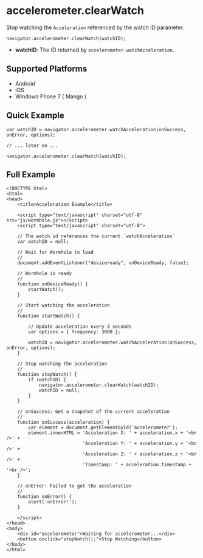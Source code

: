 accelerometer.clearWatch
========================

Stop watching the `Acceleration` referenced by the watch ID parameter.

	navigator.accelerometer.clearWatch(watchID);

- __watchID__: The ID returned by `accelerometer.watchAcceleration`.

Supported Platforms
-------------------

- Android
- iOS
- Windows Phone 7 ( Mango )

Quick Example
-------------

	var watchID = navigator.accelerometer.watchAcceleration(onSuccess, onError, options);

	// ... later on ...

	navigator.accelerometer.clearWatch(watchID);

Full Example
------------

	<!DOCTYPE html>
	<html>
	<head>
		<title>Acceleration Example</title>

		<script type="text/javascript" charset="utf-8" src="js/wormhole.js"></script>
		<script type="text/javascript" charset="utf-8">

		// The watch id references the current `watchAcceleration`
		var watchID = null;

		// Wait for Wormhole to load
		//
		document.addEventListener("deviceready", onDeviceReady, false);

		// Wormhole is ready
		//
		function onDeviceReady() {
			startWatch();
		}

		// Start watching the acceleration
		//
		function startWatch() {

			// Update acceleration every 3 seconds
			var options = { frequency: 3000 };

			watchID = navigator.accelerometer.watchAcceleration(onSuccess, onError, options);
		}

		// Stop watching the acceleration
		//
		function stopWatch() {
			if (watchID) {
				navigator.accelerometer.clearWatch(watchID);
				watchID = null;
			}
		}

		// onSuccess: Get a snapshot of the current acceleration
		//
		function onSuccess(acceleration) {
			var element = document.getElementById('accelerometer');
			element.innerHTML = 'Acceleration X: ' + acceleration.x + '<br />' +
								'Acceleration Y: ' + acceleration.y + '<br />' +
								'Acceleration Z: ' + acceleration.z + '<br />' +
								'Timestamp: ' + acceleration.timestamp + '<br />';
		}

		// onError: Failed to get the acceleration
		//
		function onError() {
			alert('onError!');
		}

		</script>
	</head>
	<body>
		<div id="accelerometer">Waiting for accelerometer...</div>
		<button onclick="stopWatch();">Stop Watching</button>
	</body>
	</html>
